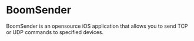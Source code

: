 # BoomSender

BoomSender is an opensource iOS application that allows you to send TCP or UDP commands to specified devices. 